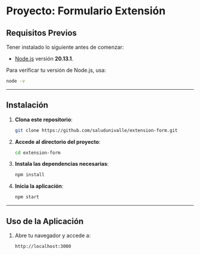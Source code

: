 # Proyecto: Formulario Extensión

## Requisitos Previos

Tener instalado lo siguiente antes de comenzar:

- [Node.js](https://nodejs.org/) versión **20.13.1**.

Para verificar tu versión de Node.js, usa:
```bash
node -v
```

---

## Instalación

1. **Clona este repositorio**:
   ```bash
   git clone https://github.com/saludunivalle/extension-form.git
   ```

2. **Accede al directorio del proyecto**:
   ```bash
   cd extension-form
   ```

3. **Instala las dependencias necesarias**:
   ```bash
   npm install
   ```

4. **Inicia la aplicación**:
   ```bash
   npm start
   ```

---

## Uso de la Aplicación

1. Abre tu navegador y accede a:
   ```
   http://localhost:3000
   ```

